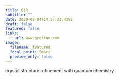 ```yaml
---
title: Q|R
subtitle: ""
date: 2020-08-04T14:57:23.429Z
draft: false
featured: false
links:
  - url: www.qrefine.com
image:
  filename: featured
  focal_point: Smart
  preview_only: false
---
```

crystal structure refinement with quantum chemistry
